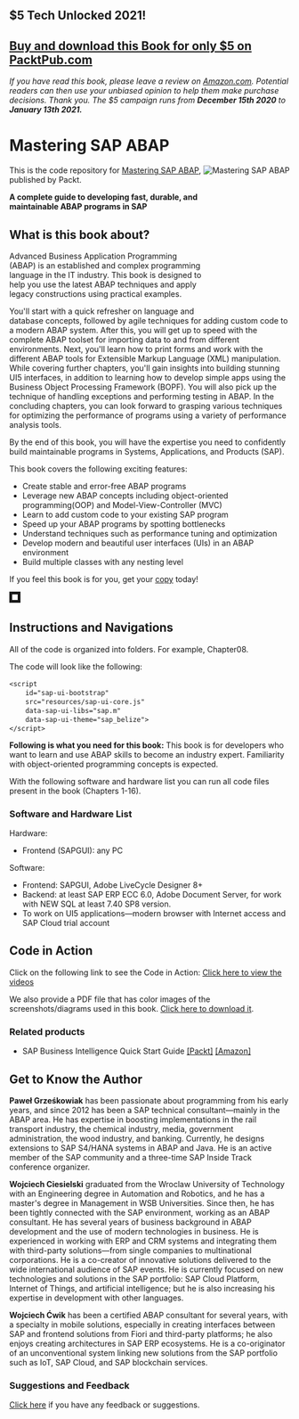 ## $5 Tech Unlocked 2021!
[Buy and download this Book for only $5 on PacktPub.com](https://www.packtpub.com/product/mastering-sap-abap/9781787288942)
-----
*If you have read this book, please leave a review on [Amazon.com](https://www.amazon.com/gp/product/1787288943).     Potential readers can then use your unbiased opinion to help them make purchase decisions. Thank you. The $5 campaign         runs from __December 15th 2020__ to __January 13th 2021.__*

# Mastering SAP ABAP

<a href="https://www.packtpub.com/application-development/mastering-sap-abap?utm_source=github&utm_medium=repository&utm_campaign="><img src="https://www.packtpub.com/media/catalog/product/cache/e4d64343b1bc593f1c5348fe05efa4a6/b/0/b07080.png" alt="Mastering SAP ABAP" height="256px" align="right"></a>

This is the code repository for [Mastering SAP ABAP](https://www.packtpub.com/application-development/mastering-sap-abap?utm_source=github&utm_medium=repository&utm_campaign=), published by Packt.

**A complete guide to developing fast, durable, and maintainable ABAP programs in SAP**

## What is this book about?
Advanced Business Application Programming (ABAP) is an established and complex programming language in the IT industry. This book is designed to help you use the latest ABAP techniques and apply legacy constructions using practical examples.

You'll start with a quick refresher on language and database concepts, followed by agile techniques for adding custom code to a modern ABAP system. After this, you will get up to speed with the complete ABAP toolset for importing data to and from different environments. Next, you'll learn how to print forms and work with the different ABAP tools for Extensible Markup Language (XML) manipulation. While covering further chapters, you'll gain insights into building stunning UI5 interfaces, in addition to learning how to develop simple apps using the Business Object Processing Framework (BOPF). You will also pick up the technique of handling exceptions and performing testing in ABAP. In the concluding chapters, you can look forward to grasping various techniques for optimizing the performance of programs using a variety of performance analysis tools.

By the end of this book, you will have the expertise you need to confidently build maintainable programs in Systems, Applications, and Products (SAP).

This book covers the following exciting features:
- Create stable and error-free ABAP programs
- Leverage new ABAP concepts including object-oriented programming(OOP) and Model-View-Controller (MVC)
- Learn to add custom code to your existing SAP program
- Speed up your ABAP programs by spotting bottlenecks
- Understand techniques such as performance tuning and optimization
- Develop modern and beautiful user interfaces (UIs) in an ABAP environment
- Build multiple classes with any nesting level

If you feel this book is for you, get your [copy](https://www.amazon.com/dp/1787288943) today!

<a href="https://www.packtpub.com/?utm_source=github&utm_medium=banner&utm_campaign=GitHubBanner"><img src="https://raw.githubusercontent.com/PacktPublishing/GitHub/master/GitHub.png" 
alt="https://www.packtpub.com/" border="5" /></a>

## Instructions and Navigations
All of the code is organized into folders. For example, Chapter08.

The code will look like the following:
```
<script
    id="sap-ui-bootstrap"
    src="resources/sap-ui-core.js"
    data-sap-ui-libs="sap.m"
    data-sap-ui-theme="sap_belize">
</script>
```

**Following is what you need for this book:**
This book is for developers who want to learn and use ABAP skills to become an industry expert. Familiarity with object-oriented programming concepts is expected.

With the following software and hardware list you can run all code files present in the book (Chapters 1-16).
### Software and Hardware List
Hardware:
- Frontend (SAPGUI): any PC

Software:
- Frontend: SAPGUI, Adobe LiveCycle Designer 8+
- Backend: at least SAP ERP ECC 6.0, Adobe Document Server, for work with NEW SQL at least 7.40 SP8 version.
- To work on UI5 applications—modern browser with Internet access and SAP Cloud trial account

## Code in Action

Click on the following link to see the Code in Action: [Click here to view the videos](http://bit.ly/2M4ILyK)

We also provide a PDF file that has color images of the screenshots/diagrams used in this book. [Click here to download it](https://www.packtpub.com/sites/default/files/downloads/9781787288942_ColorImages.pdf).

### Related products
* SAP Business Intelligence Quick Start Guide [[Packt]](https://www.packtpub.com/big-data-and-business-intelligence/sap-business-intelligence-quick-start-guide?utm_source=github&utm_medium=repository&utm_campaign=) [[Amazon]](https://www.amazon.com/dp/1789346207)

## Get to Know the Author
**Paweł Grześkowiak**
has been passionate about programming from his early years, and since 2012  has been a SAP technical consultant—mainly in the ABAP area. He has expertise in boosting implementations in the rail transport industry, the chemical industry, media, government administration, the wood industry, and banking. Currently, he designs extensions to SAP S4/HANA systems in ABAP and Java. He is an active member of the SAP community and a three-time SAP Inside Track conference organizer.

**Wojciech Ciesielski**
graduated from the Wroclaw University of Technology with an Engineering degree in Automation and Robotics, and he has a master's degree in Management in WSB Universities. Since then, he has been tightly connected with the SAP environment, working as an ABAP consultant. He has several years of business background in ABAP development and the use of modern technologies in business. He is experienced in working with ERP and CRM systems and integrating them with third-party solutions—from single companies to multinational corporations. He is a co-creator of innovative solutions delivered to the wide international audience of SAP events. He is currently focused on new technologies and solutions in the SAP portfolio: SAP Cloud Platform, Internet of Things, and artificial intelligence; but he is also increasing his expertise in development with other languages.

**Wojciech Ćwik**
has been a certified ABAP consultant for several years, with a specialty in mobile solutions, especially in creating interfaces between SAP and frontend solutions from Fiori and third-party platforms; he also enjoys creating architectures in SAP ERP ecosystems. He is a co-originator of an unconventional system linking new solutions from the SAP portfolio such as IoT, SAP Cloud, and SAP blockchain services.

### Suggestions and Feedback
[Click here](https://docs.google.com/forms/d/e/1FAIpQLSdy7dATC6QmEL81FIUuymZ0Wy9vH1jHkvpY57OiMeKGqib_Ow/viewform) if you have any feedback or suggestions.


